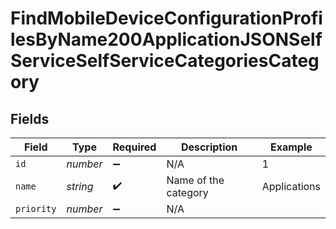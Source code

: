 # FindMobileDeviceConfigurationProfilesByName200ApplicationJSONSelfServiceSelfServiceCategoriesCategory


## Fields

| Field                | Type                 | Required             | Description          | Example              |
| -------------------- | -------------------- | -------------------- | -------------------- | -------------------- |
| `id`                 | *number*             | :heavy_minus_sign:   | N/A                  | 1                    |
| `name`               | *string*             | :heavy_check_mark:   | Name of the category | Applications         |
| `priority`           | *number*             | :heavy_minus_sign:   | N/A                  |                      |